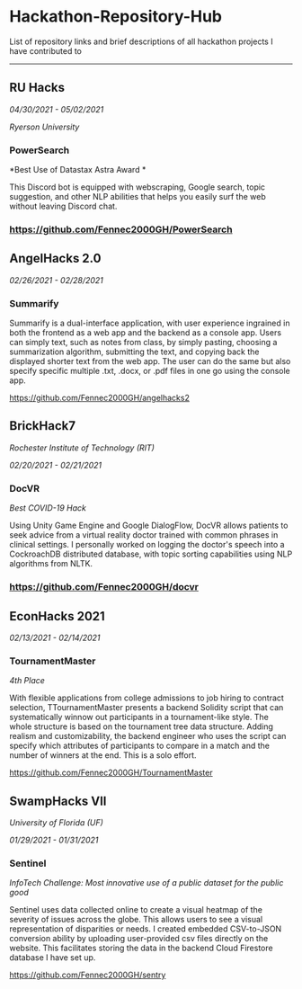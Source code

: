 # Hackathon-Repository-Hub
List of repository links and brief descriptions of all hackathon projects I have contributed to

----------------------------------------------------------------------------------------------------

## RU Hacks

*04/30/2021 - 05/02/2021*

*Ryerson University*

### PowerSearch

*Best Use of Datastax Astra Award *

This Discord bot is equipped with webscraping, Google search, topic suggestion, and other NLP abilities that helps you easily surf the web without leaving Discord chat.

### https://github.com/Fennec2000GH/PowerSearch

## AngelHacks 2.0 

*02/26/2021  - 02/28/2021*

### Summarify

Summarify is a dual-interface application, with user experience ingrained in both the frontend as a web app and the backend as a console app. Users can simply text, such as notes from class, by simply pasting, choosing a summarization algorithm, submitting the text, and copying back the displayed shorter text from the web app. The user can do the same but also specify specific multiple .txt, .docx, or .pdf files in one go using the console app.

https://github.com/Fennec2000GH/angelhacks2

## BrickHack7

*Rochester Institute of Technology (RIT)*

*02/20/2021  - 02/21/2021*

### DocVR

*Best COVID-19 Hack*

Using Unity Game Engine and Google DialogFlow, DocVR allows patients to seek advice from a virtual reality doctor trained with common phrases in clinical settings. I personally worked on logging the doctor's speech into a CockroachDB distributed database, with topic sorting capabilities using NLP algorithms from NLTK. 

### https://github.com/Fennec2000GH/docvr

## EconHacks 2021

*02/13/2021  - 02/14/2021*

### TournamentMaster

*4th Place*

With flexible applications from college admissions to job hiring to contract selection, TTournamentMaster presents a backend Solidity script that can systematically winnow out participants in a tournament-like style. The whole structure is based on the tournament tree data structure. Adding realism and customizability, the backend engineer who uses the script can specify which attributes of participants to compare in a match and the number of winners at the end. This is a solo effort.

https://github.com/Fennec2000GH/TournamentMaster

## SwampHacks VII

*University of Florida (UF)*

*01/29/2021  - 01/31/2021*

### Sentinel

*InfoTech Challenge: Most innovative use of a public dataset for the public good*

Sentinel uses data collected online to create a visual heatmap of the severity of issues across the globe. This allows users to see a visual representation of disparities or needs. I created embedded CSV-to-JSON conversion ability by uploading user-provided csv files directly on the website. This facilitates storing the data in the backend Cloud Firestore database I have set up.

https://github.com/Fennec2000GH/sentry

